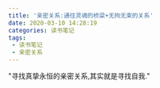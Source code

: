 ```yaml
---
title: '亲密关系:通往灵魂的桥梁+无拘无束的关系'
date: 2020-03-10 14:28:19
categories: 读书笔记
tags:
 - 读书笔记
 - 亲密关系
---
```


"寻找真挚永恒的亲密关系,其实就是寻找自我."